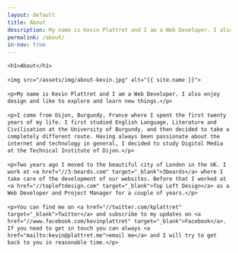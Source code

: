```yaml
---
layout: default
title: About
description: My name is Kevin Plattret and I am a Web Developer. I also enjoy design and like to explore and learn new things.
permalink: /about/
in-nav: true
---
```


<div class="inwrap story clearfix">

    <h1>About</h1>

    <img src="/assets/img/about-kevin.jpg" alt="{{ site.name }}">

    <p>My name is Kevin Plattret and I am a Web Developer. I also enjoy design and like to explore and learn new things.</p>

    <p>I come from Dijon, Burgundy, France where I spent the first twenty years of my life. I first studied English Language, Literature and Civilisation at the University of Burgundy, and then decided to take a completely different route. Having always been passionate about the internet and technology in general, I decided to study Digital Media at the Technical Institute of Dijon.</p>

    <p>Two years ago I moved to the beautiful city of London in the UK. I work at <a href="//3-beards.com" target="_blank">3beards</a> where I take care of the development of our websites. Before that I worked at <a href="//topleftdesign.com" target="_blank">Top Left Design</a> as a Web Developer and Project Manager for a couple of years.</p>

    <p>You can find me on <a href="//twitter.com/kplattret" target="_blank">Twitter</a> and subscribe to my updates on <a href="//www.facebook.com/kevinplattret" target="_blank">Facebook</a>. If you need to get in touch you can always <a href="mailto:kevin@plattret.me">email me</a> and I will try to get back to you in reasonable time.</p>

</div>
